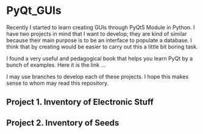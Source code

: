 # PyQt_GUIs
Recently I started to learn creating GUIs through PyQt5 Module in Python.
I have two projects in mind that I want to develop; they are kind of similar because 
their main purpose is to be an interface to populate a database. I think that by creating 
would be easier to carry out this a little bit boring task.

I found a very useful and pedagogical book that helps you learn PyQt by a bunch of examples. Here it is the link ...

I may use branches to develop each of these projects. I hope this makes sense to whom may read this repository.


## Project 1. Inventory of Electronic Stuff


## Project 2. Inventory of Seeds

